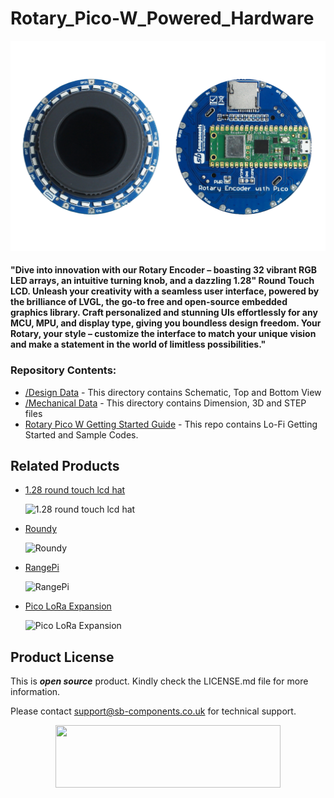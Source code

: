 # Rotary_Pico-W_Powered_Hardware

<img src = "https://github.com/sbcshop/Rotary_Pico-W_Powered_Software/blob/main/images/pico.png">

#### "Dive into innovation with our Rotary Encoder – boasting 32 vibrant RGB LED arrays, an intuitive turning knob, and a dazzling 1.28" Round Touch LCD. Unleash your creativity with a seamless user interface, powered by the brilliance of LVGL, the go-to free and open-source embedded graphics library. Craft personalized and stunning UIs effortlessly for any MCU, MPU, and display type, giving you boundless design freedom. Your Rotary, your style – customize the interface to match your unique vision and make a statement in the world of limitless possibilities."


### Repository Contents:
  - [/Design Data](https://github.com/sbcshop/Rotary_Pico-W_Powered_Hardware/tree/main/Design%20Data) - This directory contains Schematic, Top and Bottom View
  - [/Mechanical Data](https://github.com/sbcshop/Rotary_Pico-W_Powered_Hardware/tree/main/Mechanical%20Data) - This directory contains Dimension, 3D and STEP files
  - [Rotary Pico W Getting Started Guide](https://github.com/sbcshop/Rotary_Pico-W_Powered_Software) - This repo contains Lo-Fi Getting Started and Sample Codes.

## Related Products
  * [1.28 round touch lcd hat](https://shop.sb-components.co.uk/products/1-28-round-touch-lcd-hat-for-raspberry-pi?_pos=8&_sid=b964c85bf&_ss=r) 
   
     ![1.28 round touch lcd hat](https://shop.sb-components.co.uk/cdn/shop/files/shopimages_87b6d1ec-2c95-4621-a07f-5937a8d8c090.png?v=1687857703&width=300)   

  * [Roundy](https://shop.sb-components.co.uk/products/roundy?_pos=1&_sid=b964c85bf&_ss=r) 
   
     ![Roundy](https://shop.sb-components.co.uk/cdn/shop/products/roundypi.png?v=1650457581&width=300) 

  * [RangePi](https://shop.sb-components.co.uk/products/range-pi?variant=39744084705363) 
   
     ![RangePi](https://shop.sb-components.co.uk/cdn/shop/products/1_54b19023-5d19-4f55-acea-af894f2d00c6.png?v=1646815358&width=300)

  * [Pico LoRa Expansion](https://shop.sb-components.co.uk/products/pico-lora-expansion-868mhz?_pos=5&_sid=8faf72598&_ss=r) 
   
     ![Pico LoRa Expansion](https://shop.sb-components.co.uk/cdn/shop/products/pico-expansioonpng_1_2525bf59-655f-421d-ac62-71e706c96060.png?v=1647321524&width=300)

 
## Product License

This is ***open source*** product. Kindly check the LICENSE.md file for more information.

Please contact support@sb-components.co.uk for technical support.
<p align="center">
  <img width="360" height="100" src="https://cdn.shopify.com/s/files/1/1217/2104/files/Logo_sb_component_3.png?v=1666086771&width=300">
</p>
